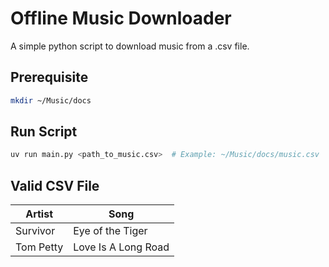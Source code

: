 # Offline Music Downloader

A simple python script to download music from a .csv file.

## Prerequisite

```bash
mkdir ~/Music/docs
```

## Run Script

```bash
uv run main.py <path_to_music.csv>  # Example: ~/Music/docs/music.csv
```

## Valid CSV File

| Artist      | Song                  |
|-------------|-----------------------|
| Survivor    | Eye of the Tiger      |
| Tom Petty   | Love Is A Long Road   |
